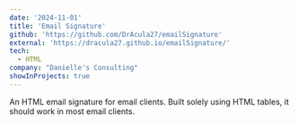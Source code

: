 ```yaml
---
date: '2024-11-01'
title: 'Email Signature'
github: 'https://github.com/DrAcula27/emailSignature'
external: 'https://dracula27.github.io/emailSignature/'
tech:
  - HTML
company: "Danielle's Consulting"
showInProjects: true
---
```


An HTML email signature for email clients. Built solely using HTML tables, it should work in most email clients.

